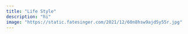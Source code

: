 ```yaml
---
title: "Life Style"
description: "hi"
image: "https://static.fatesinger.com/2021/12/60n8hsw9ajd5y55r.jpg"
---
```

